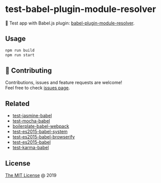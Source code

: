 # test-babel-plugin-module-resolver

:ledger: Test app with Babel.js plugin: [babel-plugin-module-resolver](https://github.com/tleunen/babel-plugin-module-resolver).

## Usage

```bash
npm run build
npm run start
```

## 🤝 Contributing

Contributions, issues and feature requests are welcome!<br />
Feel free to check [issues page](/issues/).

## Related

* [test-jasmine-babel](https://github.com/piecioshka/test-jasmine-babel)
* [test-mocha-babel](https://github.com/piecioshka/test-mocha-babel)
* [boilerplate-babel-webpack](https://github.com/piecioshka/boilerplate-babel-webpack)
* [test-es2015-babel-system](https://github.com/piecioshka/test-es2015-babel-system)
* [test-es2015-babel-browserify](https://github.com/piecioshka/test-es2015-babel-browserify)
* [test-es2015-babel](https://github.com/piecioshka/test-es2015-babel)
* [test-karma-babel](https://github.com/piecioshka/test-karma-babel)

## License

[The MIT License](http://piecioshka.mit-license.org) @ 2019
